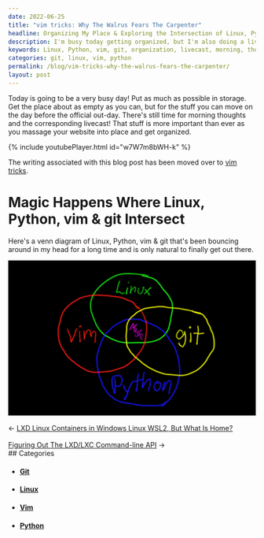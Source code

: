 ```yaml
---
date: 2022-06-25
title: "vim tricks: Why The Walrus Fears The Carpenter"
headline: Organizing My Place & Exploring the Intersection of Linux, Python, vim & git in My Livecast
description: I'm busy today getting organized, but I'm also doing a livecast with my morning thoughts. I've written a blog post about how Linux, Python, vim & git intersect, with a venn diagram to illustrate - come check it out!
keywords: Linux, Python, vim, git, organization, livecast, morning, thoughts, intersection, venn diagram
categories: git, linux, vim, python
permalink: /blog/vim-tricks-why-the-walrus-fears-the-carpenter/
layout: post
---
```



Today is going to be a very busy day! Put as much as possible in storage. Get
the place about as empty as you can, but for the stuff you can move on the day
before the official out-day. There's still time for morning thoughts and the
corresponding livecast! That stuff is more important than ever as you massage
your website into place and get organized.

{% include youtubePlayer.html id="w7W7m8bWH-k" %}

The writing associated with this blog post has been moved over to [vim
tricks](/vim-tricks/).

# Magic Happens Where Linux, Python, vim & git Intersect

Here's a venn diagram of Linux, Python, vim & git that's been bouncing around
in my head for a long time and is only natural to finally get out there.

![Linux Python Vim Git Venn Diagram](/assets/images/linux-python-vim-git-venn-diagram.png)


<div class="arrow-links"><div class="post-nav-prev"><span class="arrow">&larr;&nbsp;</span><a href="/blog/lxd-linux-containers-in-windows-linux-wsl2-but-what-is-home/">LXD Linux Containers in Windows Linux WSL2, But What Is Home?</a></div> &nbsp; <div class="post-nav-next"><a href="/blog/figuring-out-the-lxd-lxc-command-line-api/">Figuring Out The LXD/LXC Command-line API</a><span class="arrow">&nbsp;&rarr;</span></div></div>
## Categories

<ul>
<li><h4><a href='/git/'>Git</a></h4></li>
<li><h4><a href='/linux/'>Linux</a></h4></li>
<li><h4><a href='/vim/'>Vim</a></h4></li>
<li><h4><a href='/python/'>Python</a></h4></li></ul>